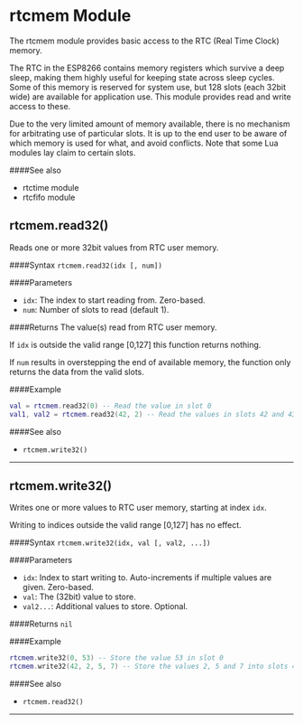 # rtcmem Module
The rtcmem module provides basic access to the RTC (Real Time Clock) memory.

The RTC in the ESP8266 contains memory registers which survive a deep sleep, making them highly useful for keeping state across sleep cycles. Some of this memory is reserved for system use, but 128 slots (each 32bit wide) are available for application use. This module provides read and write access to these.

Due to the very limited amount of memory available, there is no mechanism for arbitrating use of particular slots. It is up to the end user to be aware of which memory is used for what, and avoid conflicts. Note that some Lua modules lay claim to certain slots.

####See also
  - rtctime module
  - rtcfifo module

## rtcmem.read32()

Reads one or more 32bit values from RTC user memory.

####Syntax
`rtcmem.read32(idx [, num])`

####Parameters
  - `idx`: The index to start reading from. Zero-based.
  - `num`: Number of slots to read (default 1).

####Returns
The value(s) read from RTC user memory.

If `idx` is outside the valid range [0,127] this function returns nothing.

If `num` results in overstepping the end of available memory, the function only returns the data from the valid slots.

####Example
```lua
val = rtcmem.read32(0) -- Read the value in slot 0
val1, val2 = rtcmem.read32(42, 2) -- Read the values in slots 42 and 43
```
####See also
  - `rtcmem.write32()`
___
## rtcmem.write32()

Writes one or more values to RTC user memory, starting at index `idx`.

Writing to indices outside the valid range [0,127] has no effect.

####Syntax
`rtcmem.write32(idx, val [, val2, ...])`

####Parameters
  - `idx`: Index to start writing to. Auto-increments if multiple values are given. Zero-based.
  - `val`: The (32bit) value to store.
  - `val2...`: Additional values to store. Optional.

####Returns
`nil`

####Example
```lua
rtcmem.write32(0, 53) -- Store the value 53 in slot 0
rtcmem.write32(42, 2, 5, 7) -- Store the values 2, 5 and 7 into slots 42, 43 and 44, respectively.
```
####See also
  - `rtcmem.read32()`
___
